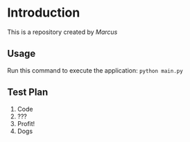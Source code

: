 # Introduction
This is a repository created by *Marcus*

## Usage
Run this command to execute the application:
`python main.py`

## Test Plan
1. Code
2. ???
3. Profit!
4. Dogs